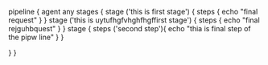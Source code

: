 pipeline {
 agent any
  stages {
   stage ('this is first stage') {
    steps {
     echo "final request"
     }
    }
    stage ('this is uytufhgfvhghfhgffirst stage') {
    steps {
     echo "final rejguhbquest"
     }
    }
    stage {
     steps ('second step'){
      echo "thia is final step of the pipw line"
      }
     }
    
  }
}

